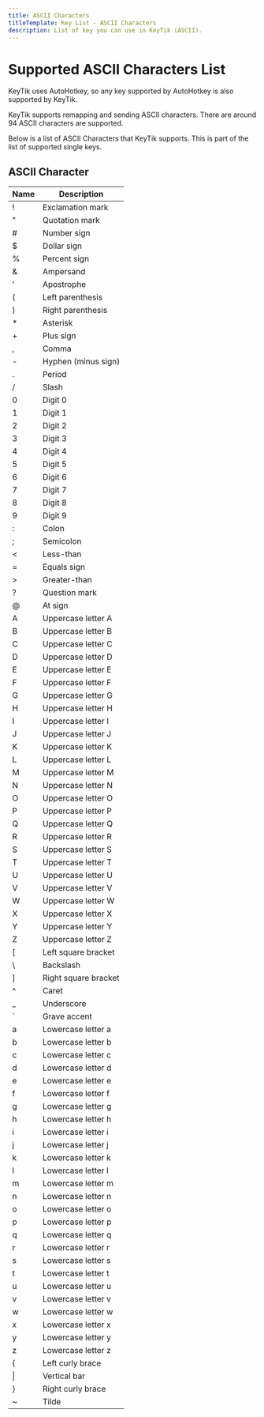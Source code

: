 ```yaml
---
title: ASCII Characters
titleTemplate: Key List - ASCII Characters
description: List of key you can use in KeyTik (ASCII).
---
```


# Supported ASCII Characters List

KeyTik uses AutoHotkey, so any key supported by AutoHotkey is also supported by KeyTik.

KeyTik supports remapping and sending ASCII characters. There are around 94 ASCII characters are supported.

Below is a list of ASCII Characters that KeyTik supports. This is part of the list of supported single keys.

## ASCII Character

| **Name** | **Description**                                  |
|--------|----------------------------------------------------|
|!|Exclamation mark|
|"|Quotation mark|
|#|Number sign|
|$|Dollar sign|
|%|Percent sign|
|&|Ampersand|
|'|Apostrophe|
|(|Left parenthesis|
|)|Right parenthesis|
|*|Asterisk|
|+|Plus sign|
|,|Comma|
|-|Hyphen (minus sign)|
|.|Period|
|/|Slash|
|0|Digit 0|
|1|Digit 1|
|2|Digit 2|
|3|Digit 3|
|4|Digit 4|
|5|Digit 5|
|6|Digit 6|
|7|Digit 7|
|8|Digit 8|
|9|Digit 9|
|:|Colon|
|;|Semicolon|
|<|Less-than|
|=|Equals sign|
|>|Greater-than|
|?|Question mark|
|@|At sign|
|A|Uppercase letter A|
|B|Uppercase letter B|
|C|Uppercase letter C|
|D|Uppercase letter D|
|E|Uppercase letter E|
|F|Uppercase letter F|
|G|Uppercase letter G|
|H|Uppercase letter H|
|I|Uppercase letter I|
|J|Uppercase letter J|
|K|Uppercase letter K|
|L|Uppercase letter L|
|M|Uppercase letter M|
|N|Uppercase letter N|
|O|Uppercase letter O|
|P|Uppercase letter P|
|Q|Uppercase letter Q|
|R|Uppercase letter R|
|S|Uppercase letter S|
|T|Uppercase letter T|
|U|Uppercase letter U|
|V|Uppercase letter V|
|W|Uppercase letter W|
|X|Uppercase letter X|
|Y|Uppercase letter Y|
|Z|Uppercase letter Z|
|[|Left square bracket|
|&#92;|Backslash|
|]|Right square bracket|
|^|Caret|
|_|Underscore|
|`|Grave accent|
|a|Lowercase letter a|
|b|Lowercase letter b|
|c|Lowercase letter c|
|d|Lowercase letter d|
|e|Lowercase letter e|
|f|Lowercase letter f|
|g|Lowercase letter g|
|h|Lowercase letter h|
|i|Lowercase letter i|
|j|Lowercase letter j|
|k|Lowercase letter k|
|l|Lowercase letter l|
|m|Lowercase letter m|
|n|Lowercase letter n|
|o|Lowercase letter o|
|p|Lowercase letter p|
|q|Lowercase letter q|
|r|Lowercase letter r|
|s|Lowercase letter s|
|t|Lowercase letter t|
|u|Lowercase letter u|
|v|Lowercase letter v|
|w|Lowercase letter w|
|x|Lowercase letter x|
|y|Lowercase letter y|
|z|Lowercase letter z|
|{|Left curly brace|
|&#124;|Vertical bar|
|}|Right curly brace|
|~|Tilde|

<Adsense />
